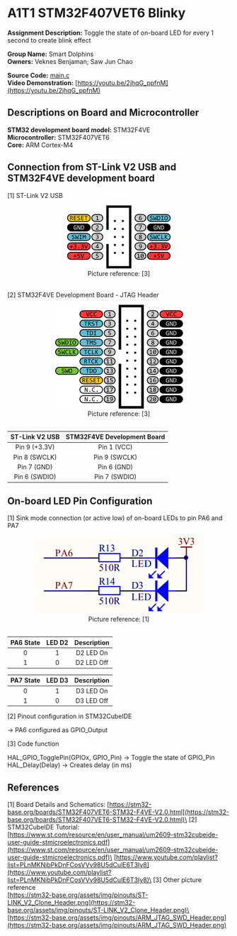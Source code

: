 # A1T1 STM32F407VET6 Blinky

**Assignment Description:** Toggle the state of on-board LED for every 1 second to create blink effect

**Group Name:** Smart Dolphins\
**Owners:** Veknes Benjaman; Saw Jun Chao

**Source Code:** [main.c](/A1T1_STM32F407VET6_Blinky/Core/Src/main.c)\
**Video Demonstration:** [https://youtu.be/2jhqG_ppfnM](https://youtu.be/2jhqG_ppfnM)

## Descriptions on Board and Microcontroller

**STM32 development board model:** STM32F4VE\
**Microcontroller:** STM32F407VET6\
**Core:** ARM Cortex-M4

## Connection from ST-Link V2 USB and STM32F4VE development board
[1] ST-Link V2 USB

<center><img src="/pictures/ST-LINK_V2_Clone_Header.png"></center>
<center>Picture reference: [3]</center><br />

[2] STM32F4VE Development Board - JTAG Header

<center><img src="/pictures/ARM_JTAG_SWD_Header.png"></center>
<center>Picture reference: [3]</center><br />

<center>

| ST-Link V2 USB  | STM32F4VE Development Board | 
| :-------: | :------: |  
| Pin 9 (+3.3V) | Pin 1 (VCC) |  
| Pin 8 (SWCLK) | Pin 9 (SWCLK) |  
| Pin 7 (GND) | Pin 6 (GND) |  
| Pin 6 (SWDIO) | Pin 7 (SWDIO) |  

</center>

## On-board LED Pin Configuration
[1] Sink mode connection (or active low) of on-board LEDs to pin PA6 and PA7

<center><img src="/pictures/Onboard_LED_Schematics.png"></center>
<center>Picture reference: [1]</center><br />

<center>

| PA6 State  | LED D2 | Description |
| :-------: | :------: | :------: |
| 0 | 1 | D2 LED On |
| 1 | 0 | D2 LED Off |

| PA7 State  | LED D3 | Description |
| :-------: | :------: | :------: |
| 0 | 1 | D3 LED On |
| 1 | 0 | D3 LED Off |

</center>

[2] Pinout configuration in STM32CubeIDE

-> PA6 configured as GPIO_Output

[3] Code function

HAL_GPIO_TogglePin(GPIOx, GPIO_Pin) -> Toggle the state of GPIO_Pin\
HAL_Delay(Delay) -> Creates delay (in ms)

## References

[1] Board Details and Schematics: [https://stm32-base.org/boards/STM32F407VET6-STM32-F4VE-V2.0.html](https://stm32-base.org/boards/STM32F407VET6-STM32-F4VE-V2.0.html)\
[2] STM32CubeIDE Tutorial:\
[https://www.st.com/resource/en/user_manual/um2609-stm32cubeide-user-guide-stmicroelectronics.pdf](https://www.st.com/resource/en/user_manual/um2609-stm32cubeide-user-guide-stmicroelectronics.pdf)\
[https://www.youtube.com/playlist?list=PLnMKNibPkDnFCosVVv98U5dCulE6T3Iy8](https://www.youtube.com/playlist?list=PLnMKNibPkDnFCosVVv98U5dCulE6T3Iy8)\
[3] Other picture reference\
[https://stm32-base.org/assets/img/pinouts/ST-LINK_V2_Clone_Header.png](https://stm32-base.org/assets/img/pinouts/ST-LINK_V2_Clone_Header.png)\
[https://stm32-base.org/assets/img/pinouts/ARM_JTAG_SWD_Header.png](https://stm32-base.org/assets/img/pinouts/ARM_JTAG_SWD_Header.png)
